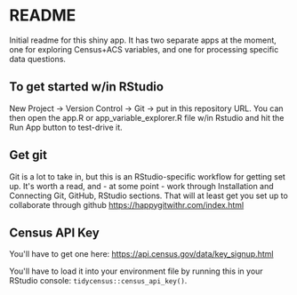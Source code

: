 # README

Initial readme for this shiny app. It has two separate apps at the moment, one
for exploring Census+ACS variables, and one for processing specific data
questions.

## To get started w/in RStudio

New Project -> Version Control -> Git -> put in this repository URL. You can
then open the app.R or app_variable_explorer.R file w/in Rstudio and hit the Run
App button to test-drive it.

## Get git

Git is a lot to take in, but this is an RStudio-specific workflow for getting
set up. It's worth a read, and - at some point - work through Installation and
Connecting Git, GitHub, RStudio sections. That will at least get you set up to
collaborate through github <https://happygitwithr.com/index.html>

## Census API Key

You'll have to get one here: <https://api.census.gov/data/key_signup.html>

You'll have to load it into your environment file by running this in your
RStudio console: `tidycensus::census_api_key()`.

